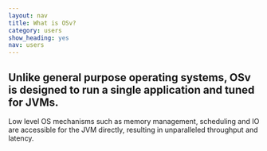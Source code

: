 ```yaml
---
layout: nav
title: What is OSv?
category: users
show_heading: yes
nav: users
---
```


## Unlike general purpose operating systems, OSv is designed to run a single application and tuned for JVMs.

Low level OS mechanisms such as memory management, scheduling and IO are accessible for the JVM directly, resulting in unparalleled throughput and latency.

